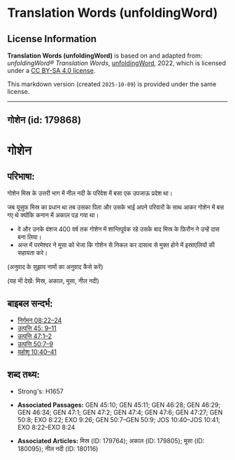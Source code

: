 # Translation Words (unfoldingWord)

## License Information

**Translation Words (unfoldingWord)** is based on and adapted from: _unfoldingWord® Translation Words_, [unfoldingWord](https://unfoldingword.org/utw), 2022, which is licensed under a [CC BY-SA 4.0 license](https://creativecommons.org/licenses/by-sa/4.0/legalcode.en).

This markdown version (created `2025-10-09`) is provided under the same license.



--------------------------------

## गोशेन (id: 179868)

गोशेन
=====

परिभाषा:
--------

गोशेन मिस्र के उत्तरी भाग में नील नदी के परिवेश में बसा एक उपजाऊ प्रदेश था।

जब यूसुफ मिस्र का प्रधान था तब उसका पिता और उसके भाई अपने परिवारों के साथ आकर गोशेन में बस गए थे क्योंकि कनान में अकाल पड़ गया था।

* वे और उनके वंशज 400 वर्ष तक गोशेन में शान्तिपूर्वक रहे उसके बाद मिस्र के फ़िरौन ने उन्हें दास बना लिया।
* अन्त में परमेश्वर ने मूसा को भेजा कि गोशेन से निकल कर दासत्व से मुक्त होने में इस्राएलियों की सहायता करे।

(अनुवाद के सुझाव नामों का अनुवाद कैसे करें)

(यह भी देखें: मिस्र, अकाल, मूसा, नील नदी)

बाइबल सन्दर्भ:
--------------

* [निर्गमन 08:22–24](https://ref.ly/Exod8:22-Exod8:24)
* [उत्पत्ति 45: 9–11](https://ref.ly/Gen45:0)
* [उत्पत्ति 47:1–2](https://ref.ly/Gen47:1-Gen47:2)
* [उत्पत्ति 50:7–9](https://ref.ly/Gen50:7-Gen50:9)
* [यहोशू 10:40–41](https://ref.ly/Josh10:40-Josh10:41)

शब्द तथ्य:
----------

* Strong's: H1657

* **Associated Passages:** GEN 45:10; GEN 45:11; GEN 46:28; GEN 46:29; GEN 46:34; GEN 47:1; GEN 47:2; GEN 47:4; GEN 47:6; GEN 47:27; GEN 50:8; EXO 8:22; EXO 9:26; GEN 50:7–GEN 50:9; JOS 10:40–JOS 10:41; EXO 8:22–EXO 8:24
* **Associated Articles:** मिस्र (ID: 179764); अकाल (ID: 179805); मूसा (ID: 180095); नील नदी (ID: 180116)

